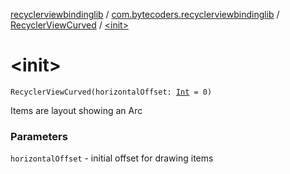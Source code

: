 [recyclerviewbindinglib](../../index.md) / [com.bytecoders.recyclerviewbindinglib](../index.md) / [RecyclerViewCurved](index.md) / [&lt;init&gt;](./-init-.md)

# &lt;init&gt;

`RecyclerViewCurved(horizontalOffset: `[`Int`](https://kotlinlang.org/api/latest/jvm/stdlib/kotlin/-int/index.html)` = 0)`

Items are layout showing an Arc

### Parameters

`horizontalOffset` - initial offset for drawing items